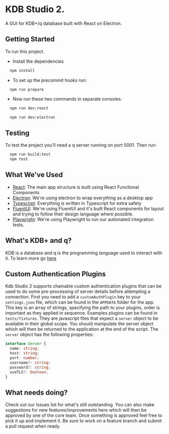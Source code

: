 # KDB Studio 2.

A GUI for KDB+/q database built with React on Electron.

## Getting Started

To run this project.

- Install the dependencies

```bash
  npm install
```

- To set up the precommit hooks run:

```
  npm run prepare
```

- Now run these two commands in separate consoles.

```bash
  npm run dev:react
```

```bash
  npm run dev:electron
```

## Testing

To test the project you'll need a q server running on port 5001. Then run:

```bash
  npm run build:test
  npm test
```

## What We've Used

- [React](https://reactjs.org/): The main app structure is built using React Functional Components
- [Electron](https://www.electronjs.org/): We're using electron to wrap everything as a desktop app
- [Typescript](https://www.typescriptlang.org/): Everything is written in Typescript for extra safety
- [FluentUI](https://developer.microsoft.com/en-us/fluentui#/controls/web): We're using FluentUI and it's built React components for layout and trying to follow their design language where possible.
- [Playwright](https://playwright.dev/docs/api/class-electron): We're using Playwright to run our automated integration tests.

## What's KDB+ and q?

KDB is a database and q is the programming language used to interact with it. To learn more go [here](https://code.kx.com/q/learn/)

## Custom Authentication Plugins

Kdb Studio 2 supports chainable custom authentication plugins that can be used to do some pre-processing of server details before attempting a connection. First you need to add a `customAuthPlugin` key to your `settings.json` file, which can be found in the `APPDATA` folder for the app. This key is an array of strings, specifying the path to your plugins, order is important as they applied in sequence. Examples plugins can be found in `tests/fixtures`. They are javascript files that expect a `server` object to be available in their global scope. You should manipulate the server object which will then be returned to the application at the end of the script. The `server` object has the following properties:

```typescript
interface Server {
  name: string;
  host: string;
  port: number;
  username?: string;
  password?: string;
  useTLS?: boolean;
}
```

## What needs doing?

Check out our Issues list for what's still outstanding. You can also make suggestions for new features/improvements here which will then be approved by one of the core team. Once something is approved feel free to pick it up and implement it. Be sure to work on a feature branch and submit a pull request when ready.
